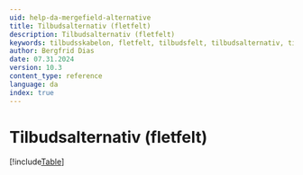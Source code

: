 ```yaml
---
uid: help-da-mergefield-alternative
title: Tilbudsalternativ (fletfelt)
description: Tilbudsalternativ (fletfelt)
keywords: tilbudsskabelon, fletfelt, tilbudsfelt, tilbudsalternativ, tilbud, totalPrice, discountAmount, discountPercent, subTotal, vatAmount, VAT
author: Bergfrid Dias
date: 07.31.2024
version: 10.3
content_type: reference
language: da
index: true
---
```


# Tilbudsalternativ (fletfelt)

[!include[Table](../../../../../common/includes/merge-field/table-alternative.md)]
